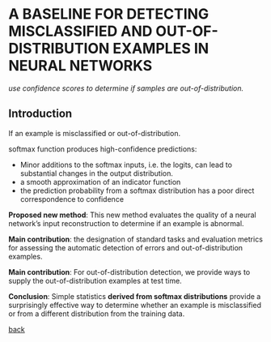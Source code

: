 # A BASELINE FOR DETECTING MISCLASSIFIED AND OUT-OF-DISTRIBUTION EXAMPLES IN NEURAL NETWORKS
_use confidence scores to determine if samples are out-of-distribution._

## Introduction
If an example is misclassified or out-of-distribution.

softmax function produces high-confidence predictions:
- Minor additions to the softmax inputs, i.e. the logits, can lead to substantial changes in the output distribution.
- a smooth approximation of an indicator function
- the prediction probability from a softmax distribution has a poor direct correspondence to confidence

**Proposed new method**: This new method evaluates the quality of a neural network’s input reconstruction to determine if an example is abnormal.

**Main contribution**: the designation of standard tasks and evaluation metrics for assessing the automatic detection of errors and out-of-distribution examples. 

**Main contribution**: For out-of-distribution detection, we provide ways to supply the out-of-distribution examples at test time.

**Conclusion**: Simple statistics **derived from softmax distributions** provide a surprisingly effective way to determine whether an example is misclassified or from a different distribution from the training data.

[back](https://github.com/YHJYH/Machine_Learning/blob/main/projects/Master_Thesis/papers/111.md#content)
